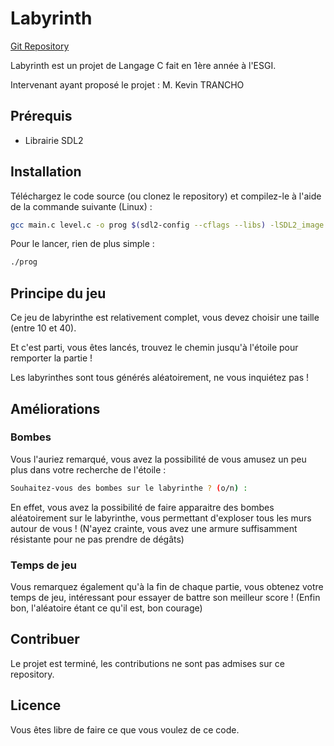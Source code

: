 # Labyrinth

[Git Repository](https://github.com/Inclinus/labyrinth)

Labyrinth est un projet de Langage C fait en 1ère année à l'ESGI.

Intervenant ayant proposé le projet : M. Kevin TRANCHO

## Prérequis

- Librairie SDL2

## Installation

Téléchargez le code source (ou clonez le repository) et compilez-le à l'aide de la commande suivante (Linux) :

```bash
gcc main.c level.c -o prog $(sdl2-config --cflags --libs) -lSDL2_image
```

Pour le lancer, rien de plus simple :

```bash
./prog
```

## Principe du jeu

Ce jeu de labyrinthe est relativement complet, vous devez choisir une taille (entre 10 et 40).

Et c'est parti, vous êtes lancés, trouvez le chemin jusqu'à l'étoile pour remporter la partie !

Les labyrinthes sont tous générés aléatoirement, ne vous inquiétez pas !

## Améliorations

### Bombes
Vous l'auriez remarqué, vous avez la possibilité de vous amusez un peu plus dans votre recherche de l'étoile :
```bash
Souhaitez-vous des bombes sur le labyrinthe ? (o/n) :
```

En effet, vous avez la possibilité de faire apparaitre des bombes aléatoirement sur le labyrinthe, vous permettant d'exploser tous les murs autour de vous ! (N'ayez crainte, vous avez une armure suffisamment résistante pour ne pas prendre de dégâts)

### Temps de jeu
Vous remarquez également qu'à la fin de chaque partie, vous obtenez votre temps de jeu, intéressant pour essayer de battre son meilleur score ! (Enfin bon, l'aléatoire étant ce qu'il est, bon courage)

## Contribuer
Le projet est terminé, les contributions ne sont pas admises sur ce repository.

## Licence

Vous êtes libre de faire ce que vous voulez de ce code.
